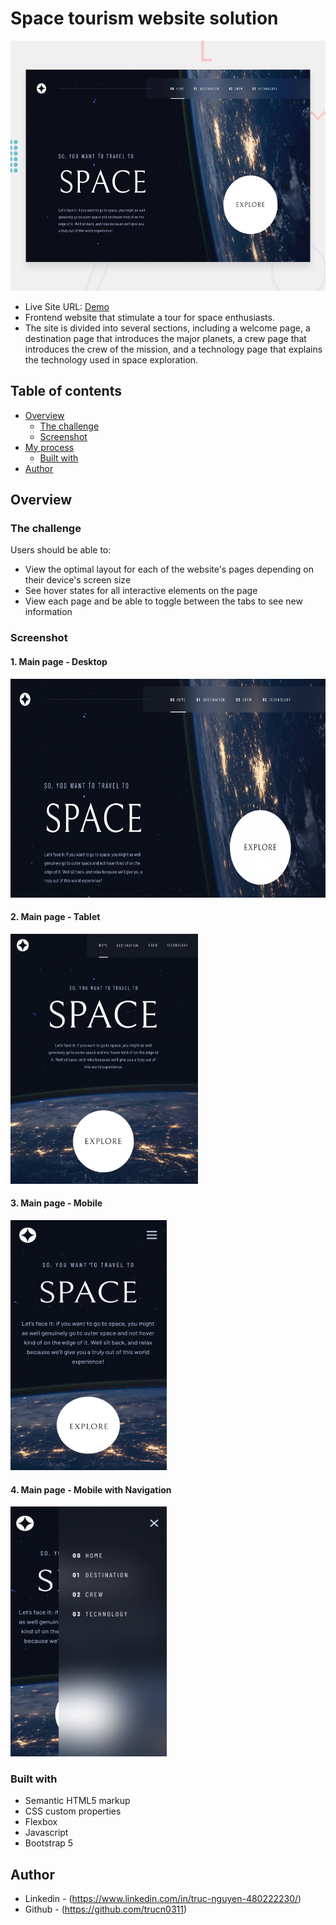 # Space tourism website solution
<img src="preview/preview.jpg" width="600" height="400">

- Live Site URL: [Demo](https://tourtospace.netlify.app)
- Frontend website that stimulate a tour for space enthusiasts.
- The site is divided into several sections, including a welcome page, a destination page that introduces the major planets, a crew page that introduces the crew of the mission, and a technology page that explains the technology used in space exploration.

## Table of contents

- [Overview](#overview)
  - [The challenge](#the-challenge)
  - [Screenshot](#screenshot)
- [My process](#my-process)
  - [Built with](#built-with)
- [Author](#author)

## Overview

### The challenge

Users should be able to:

- View the optimal layout for each of the website's pages depending on their device's screen size
- See hover states for all interactive elements on the page
- View each page and be able to toggle between the tabs to see new information

### Screenshot

#### 1. Main page - Desktop

<img src="preview/desktop.png" width="600" height="350">

#### 2. Main page - Tablet

<img src="preview/tablet.png" width="300" height="400">

#### 3. Main page - Mobile

<img src="preview/mobile.png" width="250" height="400">

#### 4. Main page - Mobile with Navigation

<img src="preview/mobile-with-nav.png" width="250" height="400">

### Built with

- Semantic HTML5 markup
- CSS custom properties
- Flexbox
- Javascript
- Bootstrap 5

## Author

- Linkedin - (https://www.linkedin.com/in/truc-nguyen-480222230/)
- Github - (https://github.com/trucn0311)
